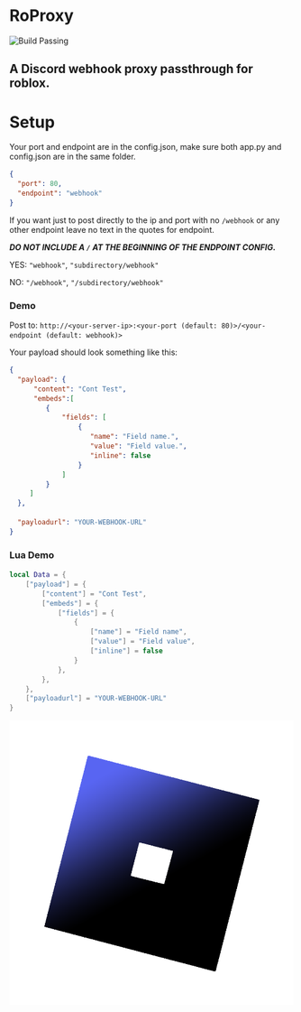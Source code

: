 # RoProxy


![Build Passing](https://app.travis-ci.com/PythonSerious/RoProxy.svg?branch=main&status=passed)
## A Discord webhook proxy passthrough for roblox.


# Setup

Your port and endpoint are in the config.json, make sure both app.py and config.json are in the same folder.
```json
{
  "port": 80,
  "endpoint": "webhook"
}
```
If you want just to post directly to the ip and port with no ``/webhook`` or any other endpoint leave no text in the quotes for endpoint.

***DO NOT INCLUDE A `/` AT THE BEGINNING OF THE ENDPOINT CONFIG.***

YES: `"webhook"`, `"subdirectory/webhook"`

NO: `"/webhook"`, `"/subdirectory/webhook"`

### Demo

Post to: `http://<your-server-ip>:<your-port (default: 80)>/<your-endpoint (default: webhook)>`

Your payload should look something like this:

  ```json
  {
    "payload": {
        "content": "Cont Test",
        "embeds":[
           {
               "fields": [
                   {
                      "name": "Field name.",
                      "value": "Field value.",
                      "inline": false
                   }
               ]
           }
       ]
    },

    "payloadurl": "YOUR-WEBHOOK-URL"
  }
  ```

### Lua Demo
```lua
local Data = {
    ["payload"] = {
        ["content"] = "Cont Test",
        ["embeds"] = {
            ["fields"] = {
                {
                    ["name"] = "Field name",
                    ["value"] = "Field value",
                    ["inline"] = false
                }
            },
        },
    },
    ["payloadurl"] = "YOUR-WEBHOOK-URL"
}
```

![Logo](https://github.com/PythonSerious/RoProxy/blob/main/image.png?raw=true)

